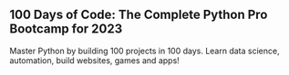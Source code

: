 ## 100 Days of Code: The Complete Python Pro Bootcamp for 2023
Master Python by building 100 projects in 100 days. Learn data science, automation, build websites, games and apps!

